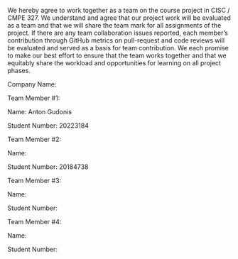 We hereby agree to work together as a team on the course project in CISC / CMPE 327. We understand and agree that our project work will be evaluated as a team and that we will share the team mark for all assignments of the project. If there are any team collaboration issues reported, each member’s contribution through GitHub metrics on pull-request and code reviews will be evaluated and served as a basis for team contribution. We each promise to make our best effort to ensure that the team works together and that we equitably share the workload and opportunities for learning on all project phases.

Company Name: 

Team Member #1:

Name: Anton Gudonis

Student Number: 20223184

Team Member #2:

Name:

Student Number: 20184738 

Team Member #3:

Name:

Student Number:

Team Member #4:

Name:

Student Number: